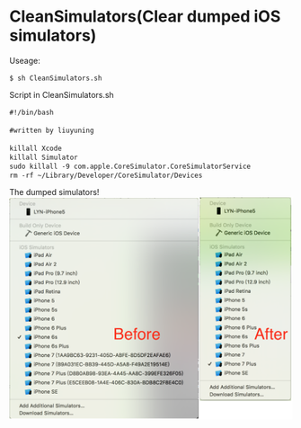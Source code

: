 # CleanSimulators(Clear dumped iOS simulators)

Useage:
```shell
$ sh CleanSimulators.sh
```

Script in CleanSimulators.sh
```shell
#!/bin/bash

#written by liuyuning

killall Xcode
killall Simulator
sudo killall -9 com.apple.CoreSimulator.CoreSimulatorService
rm -rf ~/Library/Developer/CoreSimulator/Devices
```


The dumped simulators!
![CleanSimulators](DumpSimulators.png)

